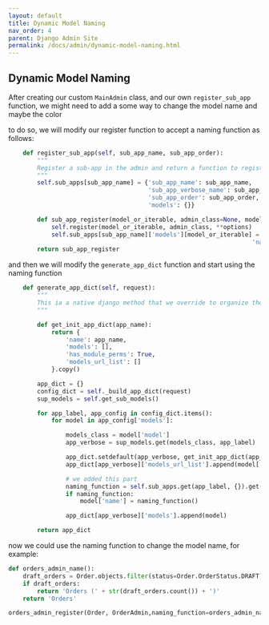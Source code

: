```yaml
---
layout: default
title: Dynamic Model Naming
nav_order: 4
parent: Django Admin Site
permalink: /docs/admin/dynamic-model-naming.html
---
```


## Dynamic Model Naming

After creating our custom `MainAdmin` class, and our own `register_sub_app` function, we might need to add a some way to change the model name and maybe the color

to do so, we will modify our register function to accept a naming function as follows:

```python
    def register_sub_app(self, sub_app_name, sub_app_order):
        """
        Register a sub-app in the admin and return a function to register models under this sub-app.
        """
        self.sub_apps[sub_app_name] = {'sub_app_name': sub_app_name,
                                       'sub_app_verbose_name': sub_app_name.replace('_', ' ').title(),
                                       'sub_app_order': sub_app_order,
                                       'models': {}}

        def sub_app_register(model_or_iterable, admin_class=None, model_order=None,naming_function=None, **options):
            self.register(model_or_iterable, admin_class, **options)
            self.sub_apps[sub_app_name]['models'][model_or_iterable] = {'model_order': model_order,
                                                                    'naming_function': naming_function}
        return sub_app_register
```


and then we will modify the `generate_app_dict` function and start using the naming function

```python
    def generate_app_dict(self, request):
        """
        This ia a native django method that we override to organize the admin list
        """

        def get_init_app_dict(app_name):
            return {
                'name': app_name,
                'models': [],
                'has_module_perms': True,
                'models_url_list': []
            }.copy()

        app_dict = {}
        config_dict = self._build_app_dict(request)
        sup_models = self.get_sub_models()

        for app_label, app_config in config_dict.items():
            for model in app_config['models']:

                models_class = model['model']
                app_verbose = sup_models.get(models_class, app_label)

                app_dict.setdefault(app_verbose, get_init_app_dict(app_verbose))
                app_dict[app_verbose]['models_url_list'].append(model['admin_url'])

                # we added this part
                naming_function = self.sub_apps.get(app_label, {}).get('models', {}).get(models_class, {}).get('naming_function', None)
                if naming_function:
                    model['name'] = naming_function()

                app_dict[app_verbose]['models'].append(model)

        return app_dict
```

now we could use the naming function to change the model name, for example:

```python
def orders_admin_name():
    draft_orders = Order.objects.filter(status=Order.OrderStatus.DRAFT)
    if draft_orders:
        return 'Orders (' + str(draft_orders.count()) + ')'
    return 'Orders'

orders_admin_register(Order, OrderAdmin,naming_function=orders_admin_name)
```